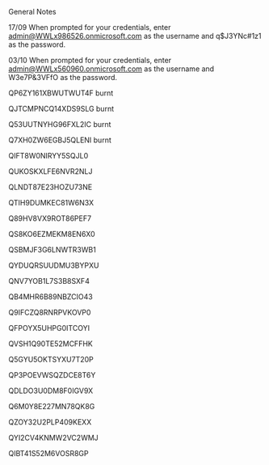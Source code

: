 General Notes

17/09
When prompted for your credentials, enter admin@WWLx986526.onmicrosoft.com as the username and q$J3YNc#1z1 as the password.

03/10
When prompted for your credentials, enter admin@WWLx560960.onmicrosoft.com as the username and W3e7P&3VFfO as the password.

QP6ZY161XBWUTWUT4F burnt

QJTCMPNCQ14XDS9SLG burnt

Q53UUTNYHG96FXL2IC burnt

Q7XH0ZW6EGBJ5QLENI burnt

QIFT8W0NIRYY5SQJL0

QUKOSKXLFE6NVR2NLJ

QLNDT87E23HOZU73NE

QTIH9DUMKEC81W6N3X

Q89HV8VX9ROT86PEF7

QS8KO6EZMEKM8EN6X0

QSBMJF3G6LNWTR3WB1

QYDUQRSUUDMU3BYPXU

QNV7YOB1L7S3B8SXF4

QB4MHR6B89NBZCIO43

Q9IFCZQ8RNRPVKOVP0

QFPOYX5UHPG0ITCOYI

QVSH1Q90TE52MCFFHK

Q5GYU5OKTSYXU7T20P

QP3POEVWSQZDCE8T6Y

QDLDO3U0DM8F0IGV9X

Q6M0Y8E227MN78QK8G

QZOY32U2PLP409KEXX

QYI2CV4KNMW2VC2WMJ

QIBT41S52M6VOSR8GP